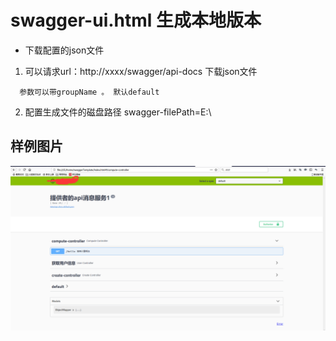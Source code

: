# swagger-ui.html 生成本地版本
* 下载配置的json文件
1.  可以请求url：http://xxxx/swagger/api-docs 下载json文件
```
  参数可以带groupName 。 默认default
```

2. 配置生成文件的磁盘路径
swagger-filePath=E:\\


## 样例图片
 ![index](https://raw.githubusercontent.com/micrqwe/swagger-ui-boot-local/master/src/test/java/1.png)


